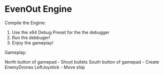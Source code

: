 # EvenOut Engine

Compile the Engine:
1. Use the x64 Debug Preset for the the debugger
3. Run the debbuger!
4. Enjoy the gameplay!

Gameplay:

North button of gamepad - Shoot bullets
South button of gamepad - Create EnemyDrones
LeftJoystick - Move ship

